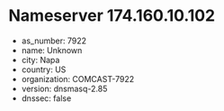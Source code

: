 # Nameserver 174.160.10.102

* as_number: 7922
* name: Unknown
* city: Napa
* country: US
* organization: COMCAST-7922
* version: dnsmasq-2.85
* dnssec: false
